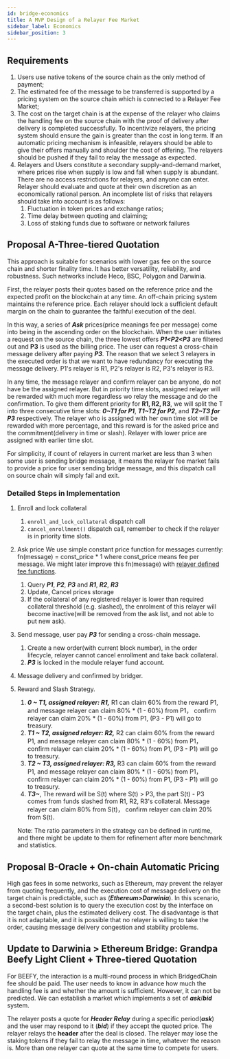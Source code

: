 ```yaml
---
id: bridge-economics
title: A MVP Design of a Relayer Fee Market 
sidebar_label: Economics
sidebar_position: 3
---
```


## Requirements

1. Users use native tokens of the source chain as the only method of payment;
2. The estimated fee of the message to be transferred is supported by a pricing system on the source chain which is connected to a Relayer Fee Market;
3. The cost on the target chain is at the expense of the relayer who claims the handling fee on the source chain with the proof of delivery after delivery is completed successfully. To incentivize relayers, the pricing system should ensure the gain is greater than the cost in long term. If an automatic pricing mechanism is infeasible, relayers should be able to give their offers manually and shoulder the cost of offering. The relayers should be pushed if they fail to relay the message as expected.
4. Relayers and Users constitute a secondary supply-and-demand market, where prices rise when supply is low and fall when supply is abundant. There are no access restrictions for relayers, and anyone can enter. Relayer should evaluate and quote at their own discretion as an economically rational person. An incomplete list of risks that relayers should take into account is as follows:
    1. Fluctuation in token prices and exchange ratios;
    2. Time delay between quoting and claiming;
    3. Loss of staking funds due to software or network failures

## Proposal A-Three-tiered Quotation

This approach is suitable for scenarios with lower gas fee on the source chain and shorter finality time. It has better versatility, reliability, and robustness. Such networks include Heco, BSC, Polygon and Darwinia.

First, the relayer posts their quotes based on the reference price and the expected profit on the blockchain at any time. An off-chain pricing system maintains the reference price. Each relayer should lock a sufficient default margin on the chain to guarantee the faithful execution of the deal.

In this way, a series of ***Ask*** prices(price meanings fee per message) come into being in the ascending order on the blockchain. When the user initiates a request on the source chain, the three lowest offers **_P1<P2<P3_** are filtered out and **P3**  is used as the billing price.  The user can request a cross-chain message delivery after paying **_P3_**. The reason that we select 3 relayers in the executed order is that we want to have redundancy for executing the message delivery. P1's relayer is R1, P2's relayer is R2, P3's relayer is R3.

In any time, the message relayer and confirm relayer can be anyone, do not have be the assigned relayer. But in priority time slots, assigned relayer will be rewarded with much more regardless wo relay the message and do the confirmation.
To give them different priority for **R1, R2, R3**, we will split the T into three consecutive time slots: **_0~T1 for P1_**,  **_T1~T2 for P2_**, and **_T2~T3 for P3_** respectively. The relayer who is assigned with her own time slot will be rewarded with more percentage, and this reward is for the asked price and the commitment(delivery in time or slash). Relayer with lower price are assigned with earlier time slot.

For simplicity, if count of relayers in current market are less than 3 when some user is sending bridge message, it means the relayer fee market fails to provide a price for user sending bridge message, and this dispatch call on source chain will simply fail and exit.

### Detailed Steps in Implementation

1. Enroll and lock collateral
    1. `enroll_and_lock_collateral` dispatch call
    2. `cancel_enrollment()` dispatch call, remember to check if the relayer is in priority time slots.
2. Ask price
   We use simple constant price function for messages currently: fn(message) = const_price * 1 where const_price means fee per message. We might later improve this fn(message) with [relayer defined fee functions](https://github.com/darwinia-network/darwinia-common/issues/813).
    1. Query **_P1_**, **_P2_**, **_P3_** and **_R1_**, **_R2_**, **_R3_**
    2. Update, Cancel prices storage
    3. If the collateral of any registered relayer is lower than required collateral threshold (e.g. slashed), the enrolment of this relayer will become inactive(will be removed from the ask list, and not able to put new ask).
3. Send message, user pay **_P3_** for sending a cross-chain message.
    1. Create a new order(with current block number), in the order lifecycle, relayer cannot cancel enrollment and take back collateral.
    2. **_P3_** is locked in the module relayer fund account.
4. Message delivery and confirmed by bridger.
5. Reward and Slash Strategy.
    1. **_0 ~ T1, assigned relayer: R1,_** R1 can claim 60% from the reward P1, and message relayer can claim 80% * (1 - 60%) from P1， confirm relayer can claim 20% * (1 - 60%) from P1, (P3 - P1) will go to treasury.
    2. **_T1 ~ T2, assigned relayer: R2,_** R2 can claim 60% from the reward P1, and message relayer can claim 80% * (1 - 60%) from P1， confirm relayer can claim 20% * (1 - 60%) from P1, (P3 - P1) will go to treasury.
    3. **_T2 ~ T3, assigned relayer: R3,_** R3 can claim 60% from the reward P1, and message relayer can claim 80% * (1 - 60%) from P1， confirm relayer can claim 20% * (1 - 60%) from P1, (P3 - P1) will go to treasury.
    4. **_T3~_**, The reward will be S(t) where S(t) > P3, the part S(t) - P3 comes from funds slashed from R1, R2, R3's collateral. Message relayer can claim 80% from S(t)， confirm relayer can claim 20% from S(t).

   Note: The ratio parameters in the strategy can be defined in runtime, and there might be update to them for refinement after more benchmark and statistics.


## Proposal B-Oracle + On-chain Automatic Pricing

High gas fees in some networks, such as Ethereum, may prevent the relayer from quoting frequently, and the execution cost of message delivery on the target chain is predictable, such as (***Ethereum>Darwinia***). In this scenario, a second-best solution is to query the execution cost by the interface on the target chain, plus the estimated delivery cost. The disadvantage is that it is not adaptable, and it is possible that no relayer is willing to take the order, causing message delivery congestion and stability problems.

## Update to Darwinia > Ethereum Bridge: Grandpa Beefy Light Client + Three-tiered Quotation

For BEEFY, the interaction is a multi-round process in which BridgedChain fee should be paid. The user needs to know in advance how much the handling fee is and whether the amount is sufficient. However, it can not be predicted. We can establish a market which implements a set of ***ask***/***bid*** system.

The relayer posts a quote for ***Header Relay*** during a specific period(***ask***) and the user may respond to it (***bid***) if they accept the quoted price. The relayer relays the **header** after the deal is closed. The relayer may lose the staking tokens if they fail to relay the message in time, whatever the reason is. More than one relayer can quote at the same time to compete for users.